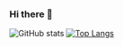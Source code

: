 ### Hi there 👋

![GitHub stats](https://github-readme-stats.vercel.app/api?username=ssscs&show_icons=true&theme=midnight-purple)
[![Top Langs](https://github-readme-stats.vercel.app/api/top-langs/?username=ssscs&layout=compact)](https://github.com/anuraghazra/github-readme-stats)
